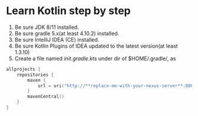 # Learn Kotlin step by step

1. Be sure JDK 8/11 installed.
2. Be sure gradle 5.x(at least 4.10.2) installed.
3. Be sure IntelliJ IDEA (CE) installed.
4. Be sure Kotlin Plugins of IDEA updated to the latest version(at least 1.3.10)
5. Create a file named _init.gradle.kts_ under dir of $HOME/.gradle/, as

```kotlin
allprojects {
    repositories {
        maven {
            url = uri("http://**replace-me-with-your-nexus-server**:8081/repository/maven-public")
        }
        mavenCentral()
    }
}
```

